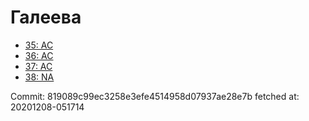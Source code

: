 # Галеева
- [35: AC](35.md)
- [36: AC](36.md)
- [37: AC](37.md)
- [38: NA](38.md)

Commit: 819089c99ec3258e3efe4514958d07937ae28e7b
 fetched at: 20201208-051714
